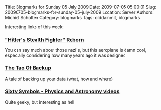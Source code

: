 Title: Blogmarks for Sunday 05 July 2009
Date: 2009-07-05 05:00:01
Slug: 20090705-blogmarks-for-sunday-05-july-2009
Location: Server
Authors: Michiel Scholten
Category: blogmarks
Tags: olddammit, blogmarks

<p>Interesting links of this week:</p>
<h3><a href="http://news.nationalgeographic.com/news/2009/06/photogalleries/hitlers-stealth-fighter-plane-pictures/index.html">"Hitler's Stealth Fighter" Reborn</a></h3>
<p>You can say much about those nazi's, but this aeroplane is damn cool, especially considering how many years ago it was designed</p>
<h3><a href="http://www.taobackup.com/">The Tao Of Backup</a></h3>
<p>A tale of backing up your data (what, how and where)</p>
<h3><a href="http://www.sixtysymbols.com/">Sixty Symbols - Physics and Astronomy videos</a></h3>
<p>Quite geeky, but interesting as hell</p>
